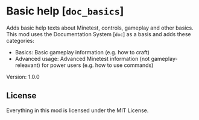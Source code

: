 # Basic help [`doc_basics`]
Adds basic help texts about Minetest, controls, gameplay and other basics.
This mod uses the Documentation System [`doc`] as a basis and adds these
categories:

* Basics: Basic gameplay information (e.g. how to craft)
* Advanced usage: Advanced Minetest information (not gameplay-releavant) for power users (e.g. how to use commands)

Version: 1.0.0

## License
Everything in this mod is licensed under the MIT License.
